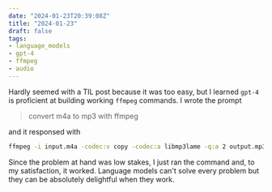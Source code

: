 ```yaml
---
date: "2024-01-23T20:39:08Z"
title: "2024-01-23"
draft: false
tags:
- language_models
- gpt-4
- ffmpeg
- audio
---
```


Hardly seemed with a TIL post because it was too easy, but I learned `gpt-4` is proficient at building working `ffmpeg` commands.
I wrote the prompt

> convert m4a to mp3 with ffmpeg

and it responsed with

```sh
ffmpeg -i input.m4a -codec:v copy -codec:a libmp3lame -q:a 2 output.mp3
```

Since the problem at hand was low stakes, I just ran the command and, to my satisfaction, it worked.
Language models can't solve every problem but they can be absolutely delightful when they work.

